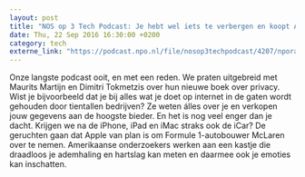 ```yaml
---
layout: post
title: "NOS op 3 Tech Podcast: Je hebt wel iets te verbergen en koopt Apple McLaren?"
date: Thu, 22 Sep 2016 16:30:00 +0200
category: tech
externe_link: "https://podcast.npo.nl/file/nosop3techpodcast/4207/nporadio1_nosop3techpodcast_20160922_nos-op-3-tech-podcast-je-hebt-wel-iets-te-verbergen-en-koopt-apple-mclaren.mp3"
---
```


Onze langste podcast ooit, en met een reden. We praten uitgebreid met Maurits Martijn en Dimitri Tokmetzis over hun nieuwe boek over privacy. Wist je bijvoorbeeld dat je bij alles wat je doet op internet in de gaten wordt gehouden door tientallen bedrijven? Ze weten álles over je en verkopen jouw gegevens aan de hoogste bieder. En het is nog veel enger dan je dacht.
Krijgen we na de iPhone, iPad en iMac straks ook de iCar? De geruchten gaan dat Apple van plan is om Formule 1-autobouwer McLaren over te nemen.
Amerikaanse onderzoekers werken aan een kastje die draadloos je ademhaling en hartslag kan meten en daarmee ook je emoties kan inschatten.<img src="http://feeds.feedburner.com/~r/nosop3-tech-podcast/~4/Dwt3fTZPq_k" height="1" width="1" alt=""/><img src="http://feeds.feedburner.com/~r/nosop3-tech-podcast/~4/Dwt3fTZPq_k" height="1" width="1" alt=""/>
